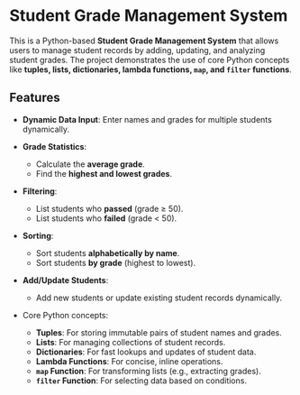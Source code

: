 # Student Grade Management System

This is a Python-based **Student Grade Management System** that allows users to manage student records by adding, updating, and analyzing student grades. The project demonstrates the use of core Python concepts like **tuples, lists, dictionaries, lambda functions, `map`, and `filter` functions**.

## Features

- **Dynamic Data Input**: Enter names and grades for multiple students dynamically.
- **Grade Statistics**:
  - Calculate the **average grade**.
  - Find the **highest and lowest grades**.
- **Filtering**:
  - List students who **passed** (grade ≥ 50).
  - List students who **failed** (grade < 50).
- **Sorting**:
  - Sort students **alphabetically by name**.
  - Sort students **by grade** (highest to lowest).
- **Add/Update Students**:
  - Add new students or update existing student records dynamically.

- Core Python concepts:
  - **Tuples**: For storing immutable pairs of student names and grades.
  - **Lists**: For managing collections of student records.
  - **Dictionaries**: For fast lookups and updates of student data.
  - **Lambda Functions**: For concise, inline operations.
  - **`map` Function**: For transforming lists (e.g., extracting grades).
  - **`filter` Function**: For selecting data based on conditions.
